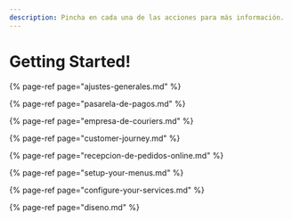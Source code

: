 ```yaml
---
description: Pincha en cada una de las acciones para más información.
---
```


# Getting Started!

{% page-ref page="ajustes-generales.md" %}

{% page-ref page="pasarela-de-pagos.md" %}

{% page-ref page="empresa-de-couriers.md" %}

{% page-ref page="customer-journey.md" %}

{% page-ref page="recepcion-de-pedidos-online.md" %}

{% page-ref page="setup-your-menus.md" %}

{% page-ref page="configure-your-services.md" %}

{% page-ref page="diseno.md" %}



